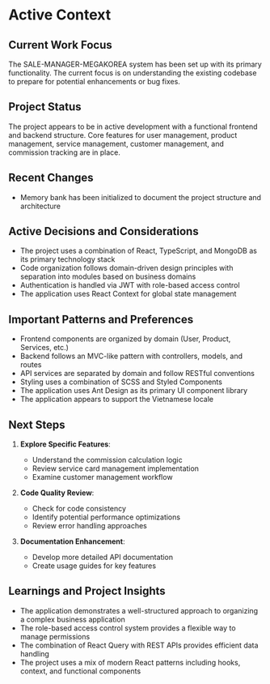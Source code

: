 # Active Context

## Current Work Focus

The SALE-MANAGER-MEGAKOREA system has been set up with its primary functionality. The current focus is on understanding the existing codebase to prepare for potential enhancements or bug fixes.

## Project Status

The project appears to be in active development with a functional frontend and backend structure. Core features for user management, product management, service management, customer management, and commission tracking are in place.

## Recent Changes

- Memory bank has been initialized to document the project structure and architecture

## Active Decisions and Considerations

- The project uses a combination of React, TypeScript, and MongoDB as its primary technology stack
- Code organization follows domain-driven design principles with separation into modules based on business domains
- Authentication is handled via JWT with role-based access control
- The application uses React Context for global state management

## Important Patterns and Preferences

- Frontend components are organized by domain (User, Product, Services, etc.)
- Backend follows an MVC-like pattern with controllers, models, and routes
- API services are separated by domain and follow RESTful conventions
- Styling uses a combination of SCSS and Styled Components
- The application uses Ant Design as its primary UI component library
- The application appears to support the Vietnamese locale

## Next Steps

1. **Explore Specific Features**:

   - Understand the commission calculation logic
   - Review service card management implementation
   - Examine customer management workflow

2. **Code Quality Review**:

   - Check for code consistency
   - Identify potential performance optimizations
   - Review error handling approaches

3. **Documentation Enhancement**:
   - Develop more detailed API documentation
   - Create usage guides for key features

## Learnings and Project Insights

- The application demonstrates a well-structured approach to organizing a complex business application
- The role-based access control system provides a flexible way to manage permissions
- The combination of React Query with REST APIs provides efficient data handling
- The project uses a mix of modern React patterns including hooks, context, and functional components
